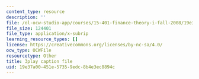 ```yaml
---
content_type: resource
description: ''
file: /ol-ocw-studio-app/courses/15-401-finance-theory-i-fall-2008/19e37a00451e57359edc8b4e3ec8894c_z2oQe6B1Qa4.vtt
file_size: 124401
file_type: application/x-subrip
learning_resource_types: []
license: https://creativecommons.org/licenses/by-nc-sa/4.0/
ocw_type: OCWFile
resourcetype: Other
title: 3play caption file
uid: 19e37a00-451e-5735-9edc-8b4e3ec8894c
---
```

